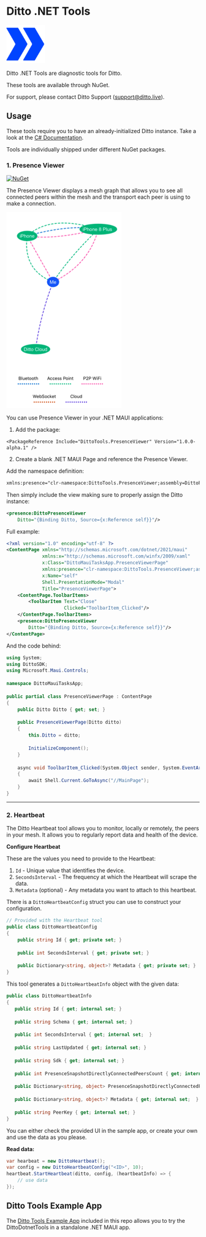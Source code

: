 #  Ditto .NET Tools  


<img src="icon.png" alt="Ditto Logo" width="100">
<br/>

Ditto .NET Tools are diagnostic tools for Ditto. 

These tools are available through NuGet. 

For support, please contact Ditto Support (<support@ditto.live>).

## Usage 

These tools require you to have an already-initialized Ditto instance. Take a look at the [C# Documentation](https://docs.ditto.live/get-started/install-guides/c-sharp). 


Tools are individually shipped under different NuGet packages. 

### 1. Presence Viewer 

[![NuGet](https://img.shields.io/nuget/v/DittoTools.PresenceViewer.svg)](https://www.nuget.org/packages/DittoTools.PresenceViewer)

The Presence Viewer displays a mesh graph that allows you to see all connected peers within the mesh and the transport each peer is using to make a connection.

 <img src="Img/presenceViewer.png" alt="Presence Viewer Image" width="300">  

You can use Presence Viewer in your .NET MAUI applications: 

1. Add the package: 

```
<PackageReference Include="DittoTools.PresenceViewer" Version="1.0.0-alpha.1" />
```

2. Create a blank .NET MAUI Page and reference the Presence Viewer. 

Add the namespace definition: 

```xml
xmlns:presence="clr-namespace:DittoTools.PresenceViewer;assembly=DittoPresenceViewer"
```

Then simply include the view making sure to properly assign the Ditto instance: 

```xml 
<presence:DittoPresenceViewer
    Ditto="{Binding Ditto, Source={x:Reference self}}"/>
```

Full example: 

```xml
<?xml version="1.0" encoding="utf-8" ?>
<ContentPage xmlns="http://schemas.microsoft.com/dotnet/2021/maui"
             xmlns:x="http://schemas.microsoft.com/winfx/2009/xaml"
             x:Class="DittoMauiTasksApp.PresenceViewerPage"
             xmlns:presence="clr-namespace:DittoTools.PresenceViewer;assembly=DittoPresenceViewer"
             x:Name="self"
             Shell.PresentationMode="Modal"
             Title="PresenceViewerPage">
    <ContentPage.ToolbarItems>
        <ToolbarItem Text="Close"
                     Clicked="ToolbarItem_Clicked"/>
    </ContentPage.ToolbarItems>
    <presence:DittoPresenceViewer
        Ditto="{Binding Ditto, Source={x:Reference self}}"/>
</ContentPage>
```

And the code behind: 

```csharp
using System;
using DittoSDK;
using Microsoft.Maui.Controls;

namespace DittoMauiTasksApp;

public partial class PresenceViewerPage : ContentPage
{
    public Ditto Ditto { get; set; }

    public PresenceViewerPage(Ditto ditto)
    {
        this.Ditto = ditto;

        InitializeComponent();
    }

    async void ToolbarItem_Clicked(System.Object sender, System.EventArgs e)
    {
        await Shell.Current.GoToAsync("//MainPage");
    }
}
```
_ _ _ 

### 2. Heartbeat

The Ditto Heartbeat tool allows you to monitor, locally or remotely, the peers in your mesh. It allows you to regularly report data and health of the device.

**Configure Heartbeat**

These are the values you need to provide to the Heartbeat:
1. `Id` - Unique value that identifies the device.
2. `SecondsInterval` - The frequency at which the Heartbeat will scrape the data.
3. `Metadata` (optional) - Any metadata you want to attach to this heartbeat.

There is a `DittoHeartbeatConfig` struct you can use to construct your configuration.

```csharp
// Provided with the Heartbeat tool
public class DittoHeartbeatConfig 
{
    public string Id { get; private set; }

    public int SecondsInterval { get; private set; }

    public Dictionary<string, object>? Metadata { get; private set; }
}
```

This tool generates a `DittoHeartbeatInfo` object with the given data:

```csharp
public class DittoHeartbeatInfo
{
   public string Id { get; internal set; }

   public string Schema { get; internal set; }

   public int SecondsInterval { get; internal set;  }

   public string LastUpdated { get; internal set; }

   public string Sdk { get; internal set; }

   public int PresenceSnapshotDirectlyConnectedPeersCount { get; internal set; }

   public Dictionary<string, object> PresenceSnapshotDirectlyConnectedPeers { get; internal set; }

   public Dictionary<string, object>? Metadata { get; internal set;  }

   public string PeerKey { get; internal set; }
}
```

You can either check the provided UI in the sample app, or create your own and use the data as you please. 

**Read data:**

```csharp
var hearbeat = new DittoHeartbeat();
var config = new DittoHeartbeatConfig("<ID>", 10);
heartbeat.StartHeartbeat(ditto, config, (heartbeatInfo) => {
    // use data
});
```


## Ditto Tools Example App 


The [Ditto Tools Example App](https://github.com/getditto/DittoDotnetTools/tree/main/SampleApp) included in this repo allows you to try the DittoDotnetTools in a standalone .NET MAUI app. 

